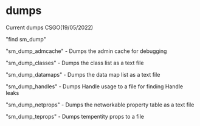 # dumps
Current dumps CSGO(19/05/2022)

"find sm_dump"

"sm_dump_admcache"                                                               - Dumps the admin cache for debugging

"sm_dump_classes"                                                                - Dumps the class list as a text file

"sm_dump_datamaps"                                                               - Dumps the data map list as a text file

"sm_dump_handles"                                                                - Dumps Handle usage to a file for finding Handle leaks

"sm_dump_netprops"                                                               - Dumps the networkable property table as a text file                                   

"sm_dump_teprops"                                                                - Dumps tempentity props to a file

